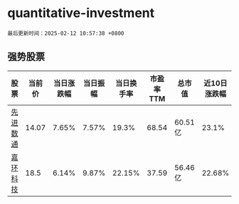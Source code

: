 # quantitative-investment

`最后更新时间：2025-02-12 10:57:38 +0800`

## 强势股票

|股票|当前价|当日涨跌幅|当日振幅|当日换手率|市盈率TTM|总市值|近10日涨跌幅|
|----|----|----|----|----|----|----|----|
|[先进数通](https://xueqiu.com/S/SZ300541)|14.07|7.65%|7.57%|19.3%|68.54|60.51亿|23.1%|
|[嘉环科技](https://xueqiu.com/S/SH603206)|18.5|6.14%|9.87%|22.15%|37.59|56.46亿|22.68%|
